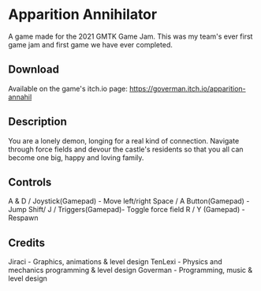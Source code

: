 # Apparition Annihilator

A game made for the 2021 GMTK Game Jam. This was my team's ever first game jam and first game we have ever completed.

## Download
Available on the game's itch.io page: https://goverman.itch.io/apparition-annahil

## Description
You are a lonely demon, longing for a real kind of connection. Navigate through force fields and devour the castle's residents so that you all can become one big, happy and loving family.

## Controls
A & D / Joystick(Gamepad) - Move left/right
Space / A Button(Gamepad) - Jump
Shift/ J /  Triggers(Gamepad)- Toggle force field
R / Y (Gamepad) - Respawn

## Credits
Jiraci - Graphics, animations & level design
TenLexi - Physics and mechanics programming & level design
Goverman - Programming, music & level design
